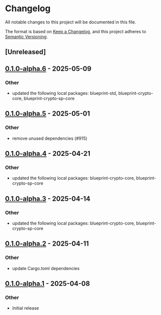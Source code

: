 # Changelog

All notable changes to this project will be documented in this file.

The format is based on [Keep a Changelog](https://keepachangelog.com/en/1.0.0/),
and this project adheres to [Semantic Versioning](https://semver.org/spec/v2.0.0.html).

## [Unreleased]

## [0.1.0-alpha.6](https://github.com/tangle-network/blueprint/compare/blueprint-crypto-tangle-pair-signer-v0.1.0-alpha.5...blueprint-crypto-tangle-pair-signer-v0.1.0-alpha.6) - 2025-05-09

### Other

- updated the following local packages: blueprint-std, blueprint-crypto-core, blueprint-crypto-sp-core

## [0.1.0-alpha.5](https://github.com/tangle-network/blueprint/compare/blueprint-crypto-tangle-pair-signer-v0.1.0-alpha.4...blueprint-crypto-tangle-pair-signer-v0.1.0-alpha.5) - 2025-05-01

### Other

- remove unused dependencies (#915)

## [0.1.0-alpha.4](https://github.com/tangle-network/blueprint/compare/blueprint-crypto-tangle-pair-signer-v0.1.0-alpha.3...blueprint-crypto-tangle-pair-signer-v0.1.0-alpha.4) - 2025-04-21

### Other

- updated the following local packages: blueprint-crypto-core, blueprint-crypto-sp-core

## [0.1.0-alpha.3](https://github.com/tangle-network/blueprint/compare/blueprint-crypto-tangle-pair-signer-v0.1.0-alpha.2...blueprint-crypto-tangle-pair-signer-v0.1.0-alpha.3) - 2025-04-14

### Other

- updated the following local packages: blueprint-crypto-core, blueprint-crypto-sp-core

## [0.1.0-alpha.2](https://github.com/tangle-network/blueprint/compare/blueprint-crypto-tangle-pair-signer-v0.1.0-alpha.1...blueprint-crypto-tangle-pair-signer-v0.1.0-alpha.2) - 2025-04-11

### Other

- update Cargo.toml dependencies

## [0.1.0-alpha.1](https://github.com/tangle-network/blueprint/releases/tag/blueprint-crypto-tangle-pair-signer-v0.1.0-alpha.1) - 2025-04-08

### Other

- Initial release

